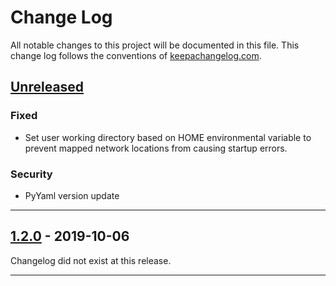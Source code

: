 # Change Log

All notable changes to this project will be documented in this file. This change log follows the conventions of [keepachangelog.com](http://keepachangelog.com/).

## [Unreleased]

### Fixed

- Set user working directory based on HOME environmental variable to prevent mapped network locations from causing startup errors.

### Security

- PyYaml version update

----

## [1.2.0] - 2019-10-06

Changelog did not exist at this release.

----

[comment]: <> (Comparison details links for headers above)

[Unreleased]: .https://github.com/USGS-EROS/lcmap-tap/compare/1.2.0...develop
[1.2.0]: https://github.com/USGS-EROS/lcmap-tap/compare/1.1.0...1.2.0

[comment]: <> (Types of changes - for version release sub-headers above
    Added - for new features.
    Changed - for changes in existing functionality.
    Deprecated - for soon-to-be removed features.
    Removed - for now removed features.
    Fixed - for any bug fixes.
    Security - in case of vulnerabilities.)
